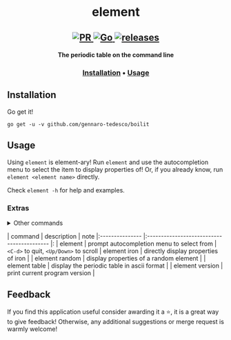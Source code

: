 <h1 align="center">
  element
</h1>

<h2 align="center">
  <a href="#" onclick="return false;">
    <img alt="PR" src="https://img.shields.io/badge/PRs-welcome-brightgreen.svg?style=flat"/>
  </a>
  <a href="https://golang.org/">
    <img alt="Go" src="https://img.shields.io/badge/go-%2300ADD8.svg?&style=flat&logo=go&logoColor=white"/>
  </a>
  <a href="https://github.com/gennaro-tedesco/boilit/releases">
    <img alt="releases" src="https://img.shields.io/github/release/gennaro-tedesco/element"/>
  </a>
</h2>

<h4 align="center">The periodic table on the command line</h4>
<h3 align="center">
  <a href="#Installation">Installation</a> •
  <a href="#Usage">Usage</a>
</h3>

## Installation
Go get it!
```
go get -u -v github.com/gennaro-tedesco/boilit
```

## Usage
<insert gif>

Using `element` is element-ary! Run `element` and use the autocompletion menu to select the item to display properties of! Or, if you already know, run `element <element name>` directly.

Check `element -h` for help and examples.


### Extras
<details>
  <summary>Other commands</summary>

  ```
  element random
  ```
  to show properties of a random element. Use it at shell start-up or as fortune cookie in `cowsay`!

  ```
  element table
  ```
  to display the periodic table in ascii format!
  <img alt="table" src="https://user-images.githubusercontent.com/15387611/115287360-7a862780-a150-11eb-9d6d-99a792d22610.png">
</details>


| command         | description                                | note
|:--------------- |:------------------------------------------ |:
| element         | prompt autocompletion menu to select from  | `<C-d>` to quit, `<Up/Down>` to scroll
| element iron    | directly display properties of iron        |
| element random  | display properties of a random element     |
| element table   | display the periodic table in ascii format |
| element version | print current program version              |

## Feedback
If you find this application useful consider awarding it a ⭐, it is a great way to give feedback! Otherwise, any additional suggestions or merge request is warmly welcome!

